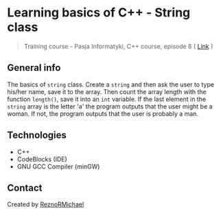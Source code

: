 # Learning basics of C++ - String class
> Training course - Pasja Informatyki, C++ course, episode 8 ( [Link](https://www.youtube.com/watch?v=ZGtdSv7Ktt4) )

## General info
The basics of `string` class. Create a `string` and then ask the user to type his/her name, save it to the array. Then count the array length with the function `length()`, save it into an `int` variable. If the last element in the `string` array is the letter 'a' the program outputs that the user might be a woman. If not, the program outputs that the user is probably a man.

## Technologies
* C++
* CodeBlocks (IDE)
* GNU GCC Compiler (minGW)

## Contact
Created by [ReznoRMichael](https://github.com/ReznoRMichael)